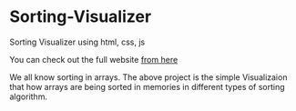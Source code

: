 # Sorting-Visualizer
Sorting Visualizer using html, css, js

You can check out the full website [from here](https://sorting-visualize02.netlify.app/)




We all know sorting in arrays. The above project is the simple Visualizaion that how arrays are being sorted in memories in different types of sorting algorithm.
